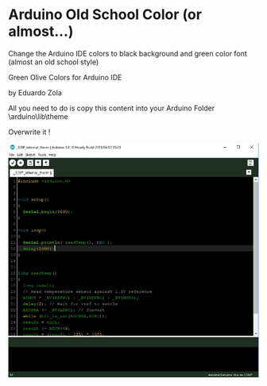 # Arduino Old School Color (or almost...)

Change the Arduino IDE colors to black background and green color font (almost an old school style)

Green Olive Colors for Arduino IDE

by Eduardo Zola

All you need to do is copy this content into your Arduino Folder   \arduino\lib\theme

Overwrite it !

![Picture 1](https://github.com/egzola/old-school-color-for-arduino-ide/blob/master/screenshot.jpg?raw=true)
